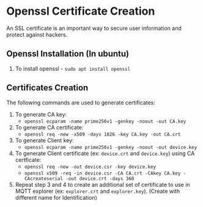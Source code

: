 # Openssl Certificate Creation
  An SSL certificate is an important way to secure user information and protect against hackers.
## Openssl Installation (In ubuntu)
1. To install openssl -  `sudo apt install openssl`

## Certificates Creation
The following commands are used to generate certificates:
1. To generate CA key:
   - `openssl ecparam -name prime256v1 -genkey -noout -out CA.key`
2. To generate CA certificate:
   - `openssl req -new -x509 -days 1826 -key CA.key -out CA.crt`
3. To generate Client key:
   - `openssl ecparam -name prime256v1 -genkey -noout -out device.key`
4. To generate Client certificate (ex: `device.crt` and `device.key`) using CA certficate:
   - `openssl req -new -out device.csr -key device.key`
   - `openssl x509 -req -in device.csr -CA CA.crt -CAkey CA.key -CAcreateserial -out device.crt -days 360`
5. Repeat step 3 and 4 to create an additional set of certificate to use in MQTT explorer (ex: `explorer.crt` and `explorer.key`). (Create with different name for Identification)